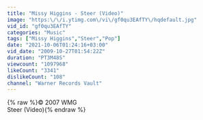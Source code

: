 ```yaml
---
title: "Missy Higgins - Steer (Video)"
image: "https:\/\/i.ytimg.com\/vi\/gf0qu3EAfTY\/hqdefault.jpg"
vid_id: "gf0qu3EAfTY"
categories: "Music"
tags: ["Missy Higgins","Steer","Pop"]
date: "2021-10-06T01:24:16+03:00"
vid_date: "2009-10-27T01:54:22Z"
duration: "PT3M48S"
viewcount: "1097968"
likeCount: "3341"
dislikeCount: "108"
channel: "Warner Records Vault"
---
```

{% raw %}© 2007 WMG<br />Steer (Video){% endraw %}
